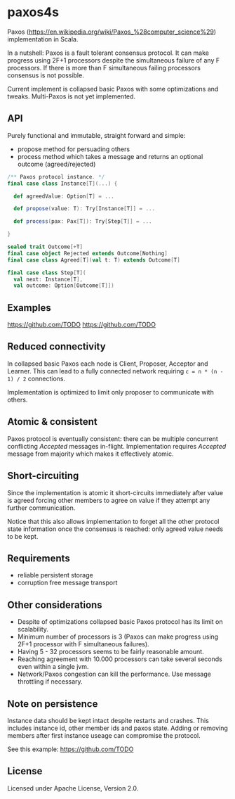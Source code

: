 paxos4s
=======

Paxos (https://en.wikipedia.org/wiki/Paxos_%28computer_science%29) implementation in Scala.

In a nutshell: Paxos is a fault tolerant consensus protocol.
It can make progress using 2F+1 processors despite the simultaneous failure of any F processors.
If there is more than F simultaneous failing processors consensus is not possible.

Current implement is collapsed basic Paxos with some optimizations and tweaks.
Multi-Paxos is not yet implemented.


API
---

Purely functional and immutable, straight forward and simple:
* propose method for persuading others
* process method which takes a message and returns an optional outcome (agreed/rejected)

```scala
/** Paxos protocol instance. */
final case class Instance[T](...) {

  def agreedValue: Option[T] = ...

  def propose(value: T): Try[Instance[T]] = ...

  def process(pax: Pax[T]): Try[Step[T]] = ...

}

sealed trait Outcome[+T]
final case object Rejected extends Outcome[Nothing]
final case class Agreed[T](val t: T) extends Outcome[T]

final case class Step[T](
  val next: Instance[T],
  val outcome: Option[Outcome[T]])
```


Examples
--------

https://github.com/TODO
https://github.com/TODO


Reduced connectivity
--------------------

In collapsed basic Paxos each node is Client, Proposer, Acceptor and Learner. This can lead to
a fully connected network requiring ```c = n * (n - 1) / 2``` connections.

Implementation is optimized to limit only proposer to communicate with others.


Atomic & consistent
-------------------

Paxos protocol is eventually consistent: there can be multiple concurrent conflicting *Accepted* messages in-flight.
Implementation requires *Accepted* message from majority which makes it effectively atomic.


Short-circuiting
----------------

Since the implementation is atomic it short-circuits immediately after value is agreed forcing
other members to agree on value if they attempt any further communication.

Notice that this also allows implementation to forget all the other protocol state information 
once the consensus is reached: only agreed value needs to be kept.


Requirements
------------

* reliable persistent storage
* corruption free message transport


Other considerations
--------------------

* Despite of optimizations collapsed basic Paxos protocol has its limit on scalability.
* Minimum number of processors is 3 (Paxos can make progress using 2F+1 processor with F simultaneous failures).
* Having 5 - 32 processors seems to be fairly reasonable amount.
* Reaching agreement with 10.000 processors can take several seconds even within a single jvm.
* Network/Paxos congestion can kill the performance. Use message throttling if necessary.


Note on persistence
-------------------

Instance data should be kept intact despite restarts and crashes.
This includes instance id, other member ids and paxos state.
Adding or removing members after first instance useage can compromise the protocol.

See this example:
https://github.com/TODO


License
-------

Licensed under Apache License, Version 2.0.
